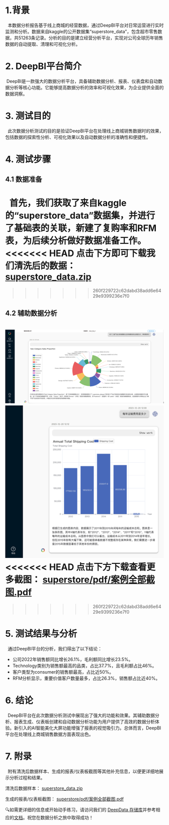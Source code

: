 # 1.背景
 
  本数据分析报告基于线上商城的经营数据，通过DeepBI平台对日常运营进行实时监测和分析。数据来自kaggle的公开数据集“superstore_data”，包含超市零售数据，共51263条记录。分析的目的是建立经营分析平台，实现对公司全球历年销售数据的自动提取、清理和可视化分析。
# 2. DeepBI平台简介

 DeepBI是一款强大的数据分析平台，具备辅助数据分析、报表、仪表盘和自动数据分析等核心功能。它能够提高数据分析的效率和可视化效果，为企业提供全面的数据洞察。
# 3. 测试目的

  此次数据分析测试的目的是验证DeepBI平台在处理线上商城销售数据时的效果，包括数据的探索性分析、可视化效果以及自动数据分析的准确性和便捷性。
# 4. 测试步骤
## 4.1 数据准备

  首先，我们获取了来自kaggle的“superstore_data”数据集，并进行了基础表的关联，新建了复购率和RFM表，为后续分析做好数据准备工作。
<<<<<<< HEAD
  点击下方即可下载我们清洗后的数据：
  [superstore_data.zip](./data/superstore_data.zip)
=======
>>>>>>> 260f229722c62dabd38add6e6429e9399236e7f0
## 4.2 辅助数据分析

![1.png](./img/1.png)
![2.png](./img/2.png)
<<<<<<< HEAD
点击下方下载查看更多截图：
[superstore/pdf/案例全部截图.pdf](./pdf/案例全部截图.pdf)
=======
>>>>>>> 260f229722c62dabd38add6e6429e9399236e7f0
# 5. 测试结果与分析

  通过DeepBI平台的分析，我们得出了以下结论：
  
- 公司2022年销售额同比增长26.1%，毛利额同比增长23.5%。
- Technology类别为销售额最高的品类，占比37.7%，且毛利额占比46%。
- 客户类型为consumer的销售额最高，占比近50%。    
- RFM分析显示，重要价值客户数量最多，占比26.3%，销售额占比近40%。
# 6. 结论
 
  DeepBI平台在此次数据分析测试中展现出了强大的功能和效果。其辅助数据分析、报表生成、仪表板创建和自动数据分析功能为用户提供了高效的数据分析体验。新引入的AI智能美化大屏功能增强了报表的视觉吸引力。总体而言，DeepBI平台在处理线上商城销售数据方面表现出色。
# 7. 附录
   
附有清洗后数据样本、生成的报表/仪表板截图等其他补充信息，以便更详细地展示分析过程和结果。

清洗后数据样本：
[superstore_data.zip](./data/superstore_data.zip)

生成的报表/仪表板截图：
[superstore/pdf/案例全部截图.pdf](./pdf/案例全部截图.pdf)

🔍如需更详细的信息或开始动手练习，请访问我们的 [DeepData 存储库](https://github.com/DeepInsight-AI/DeepData)并参考相应的[文档](https://deepthought.feishu.cn/wiki/space/7323065464401477635?ccm_open_type=lark_wiki_spaceLink&open_tab_from=wiki_home)。祝您在数据分析之旅中取得成功！